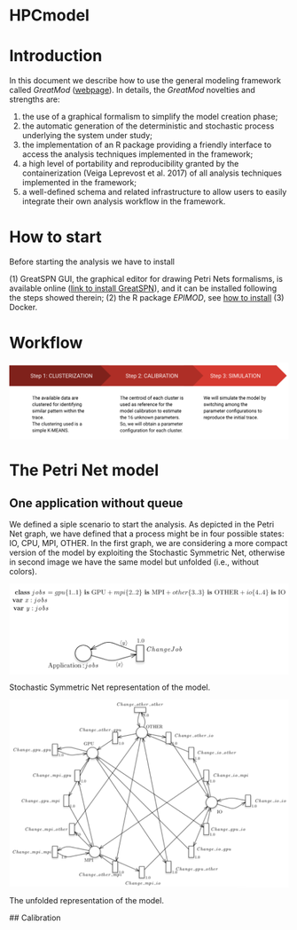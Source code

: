# HPCmodel

# Introduction

In this document we describe how to use the general modeling framework called *GreatMod* ([webpage](https://qbioturin.github.io/epimod/)). In
details, the *GreatMod* novelties and strengths are:

1.  the use of a graphical formalism to simplify the model creation
    phase;
2.  the automatic generation of the deterministic and stochastic process
    underlying the system under study;
3.  the implementation of an R package providing a friendly interface to
    access the analysis techniques implemented in the framework;
4.  a high level of portability and reproducibility granted by the
    containerization (Veiga Leprevost et al. 2017) of all analysis
    techniques implemented in the framework;
5.  a well-defined schema and related infrastructure to allow users to
    easily integrate their own analysis workflow in the framework.

# How to start

Before starting the analysis we have to install 

  (1) GreatSPN GUI, the graphical editor for drawing Petri Nets formalisms, is
available online ([link to install GreatSPN](http://www.di.unito.it/~amparore/mc4cslta/editor.html)), and
it can be installed following the steps showed therein;
  (2) the R package *EPIMOD*, see [how to install](https://qbioturin.github.io/epimod/HowInstall/)
  (3) Docker.

# Workflow

<img src="./FiguresReadME/Workflow.png" class="center" style="display: block; margin: auto;" />


# The Petri Net model

## One application without queue

We defined a siple scenario to start the analysis. As depicted in the Petri Net graph, we have defined that a process might be in four possible states: IO, CPU, MPI, OTHER. In the first graph, we are considering a more compact version of the model by exploiting the Stochastic Symmetric Net, otherwise in second image we have the same model but unfolded (i.e., without colors).

<img src="./FiguresReadME/SSN.png" style="display: block; margin: auto;" class="center" />
<p class="caption">
Stochastic Symmetric Net representation of the model.
</p>

<img src="./FiguresReadME/SPN.png" style="display: block; margin: auto;" class="center" />
<p class="caption">
The unfolded representation of the model.
</p>
## Calibration
